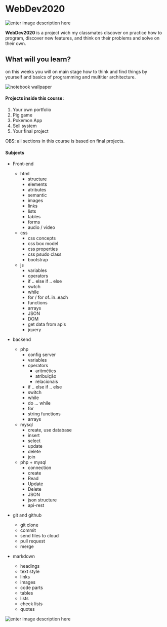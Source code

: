 ﻿ WebDev2020
 ========================
![enter image description here](https://br.bitdegree.org/tutoriais/wp-content/uploads/2018/08/what-is-a-web-developer.jpg)

**WebDev2020** is a project  wich my classmates discover on practice how to  program, discover new features, and think on their problems and  solve on their own.

## What will you learn?

on this weeks you will on main stage how to think and find things by yourself and basics of programming and multitier architecture.

![notebook wallpaper](https://res.cloudinary.com/practicaldev/image/fetch/s--ZmPcIbAW--/c_limit,f_auto,fl_progressive,q_auto,w_880/https://dzone.com/storage/temp/12334613-971.jpg)

#### Projects inside this course:

 1. Your own portfolio
 2. Pig game
 3. Pokemon App
 4. Sell system
 5. Your final project

OBS: all sections in this course is based on final projects.

#### Subjects

 - Front-end
	 - html
		 - structure
		 - elements
		 - atributes
		 - semantic
		 - images
		 - links
		 - lists
		 - tables
		 - forms 
		 - audio / video
	 - css
		 - css concepts
		 - css  box model
		 - css properties
		 - css psudo class
		 - bootstrap
	 - js
		 - variables
		 - operators
		 - if .. else if .. else
		 - swtch
		 - while
		 - for / for of..in..each
		 - functions 
		 - arrays
		 - JSON
		 - DOM
		 - get data from apis
		 - jquery
 - backend
	 - php
		 - config server
		 - variables
		 - operators
			 - aritmétics
			 - atribuição
			 - relacionais
		 - if .. else if .. else
		 - switch
		 - while
		 - do ... while
		 - for
		 - string functions
		 - arrays
	 - mysql
		 - create, use database
		 - insert
		 - select
		 - update 
		 - delete
		 - join
	 - php + mysql
		 - connection
		 - create 
		 - Read
		 - Update
		 - Delete
		 - JSON
		 - json structure
		 - api-rest
		 
 - git and github 
	 - git clone 
	 - commit 
	 - send files to cloud 
	 - pull request
	 - merge 
 - markdown
	 - headings
	 - text style
	 - links
	 - images
	 - code parts
	 - tables
	 - lists
	 - check lists
	 - quotes
 
![enter image description here](https://fiverr-res.cloudinary.com/images/t_main1,q_auto,f_auto/gigs/118133890/original/2f588bcbe52d79549f8acde1057a12289b36480f/create-your-new-website-as-you-dream-in-short-time-and-little-money.png)
